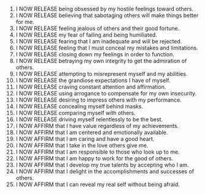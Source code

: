 1. I NOW RELEASE being obsessed by my hostile feelings toward others.
2. I NOW RELEASE believing that sabotaging others will make things better for me.
3. I NOW RELEASE feeling jealous of others and their good fortune.
4. I NOW RELEASE my fear of failing and being humiliated.
5. I NOW RELEASE fearing that I am inadequate and will be rejected.
6. I NOW RELEASE feeling that I must conceal my mistakes and limitations.
7. I NOW RELEASE closing down my feelings in order to function.
8. I NOW RELEASE betraying my own integrity to get the admiration of others.
9. I NOW RELEASE attempting to misrepresent myself and my abilities.
10. I NOW RELEASE the grandiose expectations I have of myself.
11. I NOW RELEASE craving constant attention and affirmation.
12. I NOW RELEASE using arrogance to compensate for my own insecurity.
13. I NOW RELEASE desiring to impress others with my performance.
14. I NOW RELEASE concealing myself behind masks.
15. I NOW RELEASE comparing myself with others. 
16. I NOW RELEASE driving myself relentlessly  to be the best.
17. I NOW AFFIRM that I have value regardless of my achievements.
18. I NOW AFFIRM that I am centered and emotionally available.
19. I NOW AFFIRM that I am caring and have a good heart.
20. I NOW AFFIRM that I take in the love others give me.
21. I NOW AFFIRM that I am responsible to those who look up to me.
22. I NOW AFFIRM that I am happy to work for the good of others.
23. I NOW AFFIRM that I develop my true talents by accepting who I am.
24. I NOW AFFIRM that I delight in the accomplishments and successes of others.
25. I NOW AFFIRM that I can reveal my real self without being afraid.